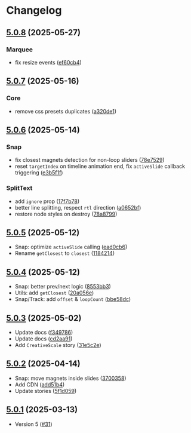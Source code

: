 # Changelog

## [5.0.8](https://github.com/antonbobrov/vevet/compare/v5.0.7...v5.0.8) (2025-05-27)


### Marquee

* fix resize events ([ef60cb4](https://github.com/antonbobrov/vevet/commit/ef60cb491633b8e4c4db487df4c80c0d641c0df4))

## [5.0.7](https://github.com/antonbobrov/vevet/compare/v5.0.6...v5.0.7) (2025-05-16)


### Core

* remove css presets duplicates ([a320de1](https://github.com/antonbobrov/vevet/commit/a320de1af0382bf04da924103e365b97a9197b82))

## [5.0.6](https://github.com/antonbobrov/vevet/compare/v5.0.5...v5.0.6) (2025-05-14)


### Snap

* fix closest magnets detection for non-loop sliders ([78e7529](https://github.com/antonbobrov/vevet/commit/78e7529573648e3c64fd21faca1b9a5539a19a77))
* reset `targetIndex` on timeline animation end, fix `activeSlide` callback triggering ([e3b5f1f](https://github.com/antonbobrov/vevet/commit/e3b5f1f743beb42f79495e9a3e5dfc4c3ee55de6))

### SplitText

* add `ignore` prop ([17f7b78](https://github.com/antonbobrov/vevet/commit/17f7b785ab0cc887b666fa02601c8da464047d78))
* better line splitting, respect `rtl` direction ([a0652bf](https://github.com/antonbobrov/vevet/commit/a0652bfeade029f16bf4d067a21324093dc453aa))
* restore node styles on destroy ([78a8799](https://github.com/antonbobrov/vevet/commit/78a8799bd0c43a295a937b852a3d28cda545763f))

## [5.0.5](https://github.com/antonbobrov/vevet/compare/v5.0.4...v5.0.5) (2025-05-12)

* Snap: optimize `activeSlide` calling ([ead0cb6](https://github.com/antonbobrov/vevet/commit/ead0cb67c19e984a454ccdd8e1d6dae98b706195))
* Rename `getClosest` to `closest` ([1184214](https://github.com/antonbobrov/vevet/commit/11842149d91c4791db032be2d2bb748496ac1774))

## [5.0.4](https://github.com/antonbobrov/vevet/compare/v5.0.3...v5.0.4) (2025-05-12)

* Snap: better prev/next logic ([8553bb3](https://github.com/antonbobrov/vevet/commit/8553bb39cd642648b89a6c01c35ef8598bffd842))
* Utils: add `getClosest` ([20a056e](https://github.com/antonbobrov/vevet/commit/20a056ebc06dbdf55d8e2565017b5df41fbe45f5))
* Snap/Track: add `offset` & `loopCount` ([bbe58dc](https://github.com/antonbobrov/vevet/commit/bbe58dc2f84e2adecdc34a2031cf4d0b070593c0))

## [5.0.3](https://github.com/antonbobrov/vevet/compare/v5.0.2...v5.0.3) (2025-05-02)

* Update docs ([f349786](https://github.com/antonbobrov/vevet/commit/f3497860737a99c7176e4c68a909ba523f046562))
* Update docs ([cd2aa91](https://github.com/antonbobrov/vevet/commit/cd2aa91df76c92a56ce7ed0acdb2f846d1a8b25f))
* Add `CreativeScale` story ([31e5c2e](https://github.com/antonbobrov/vevet/commit/31e5c2e6acce9250336dac097ca6c805f261ae0f))

## [5.0.2](https://github.com/antonbobrov/vevet/compare/v5.0.1...v5.0.2) (2025-04-14)

* Snap: move magnets inside slides ([3700358](https://github.com/antonbobrov/vevet/commit/3700358edc352cc8125aac3644ac1c61c283ba54))
* Add CDN ([add51b4](https://github.com/antonbobrov/vevet/commit/add51b4a2768d7464e3546951b911154def7a365))
* Update stories ([5f1d059](https://github.com/antonbobrov/vevet/commit/5f1d05987f461028d2946cf0ce38ed725ee95f0c))

## [5.0.1](https://github.com/antonbobrov/vevet/compare/v5.0.0...v5.0.1) (2025-03-13)

* Version 5 ([#31](https://github.com/antonbobrov/vevet/pull/31))
